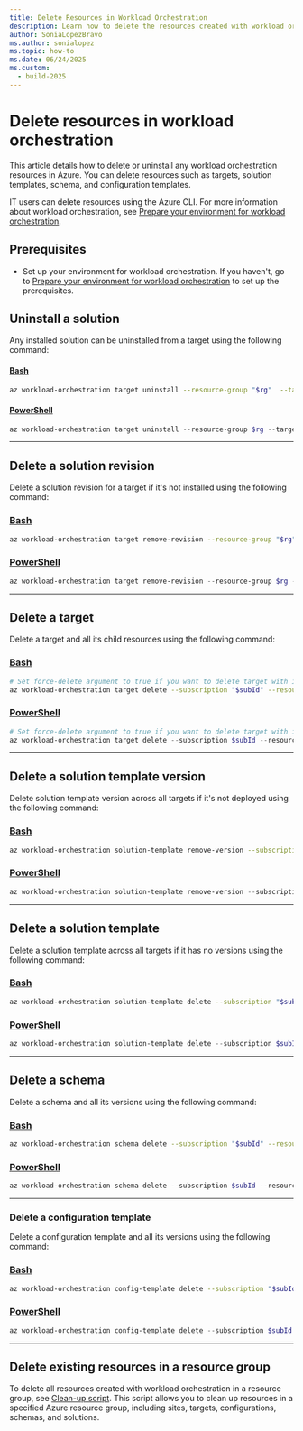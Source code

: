 ```yaml
---
title: Delete Resources in Workload Orchestration
description: Learn how to delete the resources created with workload orchestration
author: SoniaLopezBravo
ms.author: sonialopez
ms.topic: how-to
ms.date: 06/24/2025
ms.custom:
  - build-2025
---
```



# Delete resources in workload orchestration

This article details how to delete or uninstall any workload orchestration resources in Azure. You can delete resources such as targets, solution templates, schema, and configuration templates.

IT users can delete resources using the Azure CLI. For more information about workload orchestration, see [Prepare your environment for workload orchestration](initial-setup-environment.md).

## Prerequisites

- Set up your environment for workload orchestration. If you haven't, go to [Prepare your environment for workload orchestration](initial-setup-environment.md) to set up the prerequisites.

## Uninstall a solution

Any installed solution can be uninstalled from a target using the following command:

#### [Bash](#tab/bash)

```bash
az workload-orchestration target uninstall --resource-group "$rg"  --target-name "$targetName" --solution-template-id "/subscriptions/$subId/resourceGroups/$rg/providers/Microsoft.Edge/solutionTemplates/$solutionName"
```

#### [PowerShell](#tab/powershell)

```powershell
az workload-orchestration target uninstall --resource-group $rg --target-name $targetName --solution-template-id /subscriptions/$subId/resourceGroups/$rg/providers/Microsoft.Edge/solutionTemplates/$solutionName
```

***

## Delete a solution revision

Delete a solution revision for a target if it's not installed using the following command:

### [Bash](#tab/bash)

```bash
az workload-orchestration target remove-revision --resource-group "$rg" --solution-template-version "$version" --target-name "$targetName" --solution-template-id "/subscriptions/$subId/resourceGroups/$rg/providers/Microsoft.Edge/solutionTemplates/$solutionName" --solution-version 1.0.0
```

### [PowerShell](#tab/powershell)

```powershell
az workload-orchestration target remove-revision --resource-group $rg --solution-template-version $version --target-name $targetName --solution-template-id /subscriptions/$subId/resourceGroups/$rg/providers/Microsoft.Edge/solutionTemplates/$solutionName --solution-version 1.0.0
```

***

## Delete a target

Delete a target and all its child resources using the following command:

### [Bash](#tab/bash)

```bash
# Set force-delete argument to true if you want to delete target with installed apps
az workload-orchestration target delete --subscription "$subId" --resource-group "$rg" --target-name "$childName" --force-delete false
```

### [PowerShell](#tab/powershell)

```powershell
# Set force-delete argument to true if you want to delete target with installed apps
az workload-orchestration target delete --subscription $subId --resource-group $rg --target-name $childName --force-delete false
```

***

## Delete a solution template version

Delete solution template version across all targets if it's not deployed using the following command:

### [Bash](#tab/bash)

```bash
az workload-orchestration solution-template remove-version --subscription "$subId" --resource-group "$rg" --solution-template-name "$appName1" --version "$appVersion"
```

### [PowerShell](#tab/powershell)

```powershell
az workload-orchestration solution-template remove-version --subscription $subId --resource-group $rg --solution-template-name $appName1 --version $appVersion
```

***

## Delete a solution template

Delete a solution template across all targets if it has no versions using the following command:

### [Bash](#tab/bash)

```bash
az workload-orchestration solution-template delete --subscription "$subId" --resource-group "$rg" --solution-template-name "$appName1"
```

### [PowerShell](#tab/powershell)

```powershell
az workload-orchestration solution-template delete --subscription $subId --resource-group $rg --solution-template-name $appName1
```

***

## Delete a schema

Delete a schema and all its versions using the following command:

### [Bash](#tab/bash)

```bash
az workload-orchestration schema delete --subscription "$subId" --resource-group "$rg" --schema-name "$schemaName"
```

### [PowerShell](#tab/powershell)

```powershell
az workload-orchestration schema delete --subscription $subId --resource-group $rg --schema-name $schemaName
```

***

### Delete a configuration template

Delete a configuration template and all its versions using the following command:

### [Bash](#tab/bash)

```bash
az workload-orchestration config-template delete --subscription "$subId" --resource-group "$rg" --config-template-name "$appConfig"
```

### [PowerShell](#tab/powershell)

```powershell
az workload-orchestration config-template delete --subscription $subId --resource-group $rg --config-template-name $appConfig
```

***

## Delete existing resources in a resource group 

To delete all resources created with workload orchestration in a resource group, see [Clean-up script](clean-up-script.md). This script allows you to clean up resources in a specified Azure resource group, including sites, targets, configurations, schemas, and solutions.
